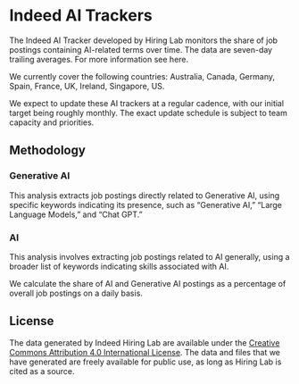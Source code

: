 # Indeed AI Trackers

The Indeed AI Tracker developed by Hiring Lab monitors the share of job postings containing AI-related terms over time. The data are seven-day trailing averages. For more information see here.

We currently cover the following countries: Australia, Canada, Germany, Spain, France, UK, Ireland, Singapore, US. 

We expect to update these AI trackers at a regular cadence, with our initial target being roughly monthly.  The exact update schedule is subject to team capacity and priorities.
## Methodology
### Generative AI

This analysis extracts job postings directly related to Generative AI, using specific keywords indicating its presence, such as “Generative AI,” “Large Language Models,” and “Chat GPT.” 

### AI

This analysis involves extracting job postings related to AI generally, using a broader list of keywords indicating skills associated with AI.


We calculate the share of AI and Generative AI postings as a percentage of overall job postings on a daily basis. 

## License
The data generated by Indeed Hiring Lab are available under the [Creative Commons Attribution 4.0 International License](https://creativecommons.org/licenses/by/4.0/).
The data and files that we have generated are freely available for public use, as long as Hiring Lab is cited as a source.
